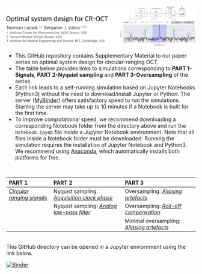 <img src="readme.png" alt="drawing" width="1000"/>
<!-- 
Norman Lippok<sup>1,2</sup>, Benjamin J. Vakoc<sup>1,2,3</sup> <br>
<i><sub><sup>1</sup>Wellman Center for Photomedicine, Massachusetts General Hospital, Boston, MA 02114, USA<br>
<sup>2</sup>Harvard Medical School, Boston, MA 02115, USA<br>
<sup>3</sup>Institute for Medical Engineering and Science, Massachusetts Institute of Technology, Cambridge, MA 02139, USA </sub>
</i> 
-->

* This GitHub repository contains Supplementary Material to our paper series on optimal system design for circular-ranging OCT. 
* The table below provides links to simulations corresponding to **PART 1-Signals**, **PART 2-Nyquist sampling** and **PART 3-Oversampling** of the series.
* Each link leads to a self-running simulation based on Jupyter Notebooks (Python3) without the need to download/install Jupyter or Python. The server (<a href="https://mybinder.org" target="_blank">MyBinder</a>) offers satisfactory speed to run the simulations. Starting the server may take up to 10 minutes if a Notebook is built for the first time.
* To improve computational speed, we recommend downloading a corresponding Notebook folder from the directory above and run the `Notebook.ipynb` file inside a Jupyter Notebook environment. Note that all files inside a Notebook folder must be downloaded. Running the simulation requires the installation of Jupyter Notebook and Python3. We recommend using <a href="https://www.anaconda.com/products/individual" target="_blank">Anaconda</a>, which automatically installs both platforms for free. 

<br>

| PART 1 | PART 2 | PART 3 |
| :--- | :--- | :--- |
| <a href="https://mybinder.org/v2/gh/nlippok/Notebooks-CR-OCT-Sampling-public/HEAD?urlpath=%2Fvoila%2Frender%2FPart1%2FNotebook.ipynb" target="_blank">*Circular ranging signals*</a> | Nyquist sampling: <a href="https://mybinder.org/v2/gh/nlippok/Notebooks-CR-OCT-Sampling-public/HEAD?urlpath=%2Fvoila%2Frender%2FPart2%2FPhase%2FNotebook.ipynb" target="_blank">*Acquisition clock phase*</a> | Oversampling: <a href="https://mybinder.org/v2/gh/nlippok/Notebooks-CR-OCT-Sampling-public/HEAD?urlpath=%2Fvoila%2Frender%2FPart3%2FArtefacts%2FNotebook.ipynb" target="_blank">*Aliasing artefacts*</a> |
| | Nyquist sampling: <a href="https://mybinder.org/v2/gh/nlippok/Notebooks-CR-OCT-Sampling-public/HEAD?urlpath=%2Fvoila%2Frender%2FPart2%2FSNR%2FNotebook.ipynb" target="_blank">*Analog low-pass filter*</a> | Oversampling: <a href="https://mybinder.org/v2/gh/nlippok/Notebooks-CR-OCT-Sampling-public/HEAD?urlpath=%2Fvoila%2Frender%2FPart3%2FRoll-off%2FNotebook.ipynb" target="_blank">*Roll-off compensation*</a> |
| | | Minimal oversampling: <a href="https://mybinder.org/v2/gh/nlippok/Notebooks-CR-OCT-Sampling-public/HEAD?urlpath=%2Fvoila%2Frender%2FPart3%2FMinimal%20oversampling%2FNotebook1.ipynb" target="_blank">*Aliasing artefacts*</a>| 

<br>
This GitHub directory can be opened in a Jupyter enviornment using the link below.

[![Binder](https://mybinder.org/badge_logo.svg)](https://mybinder.org/v2/gh/nlippok/Notebooks-CR-OCT-Sampling-public/HEAD)

